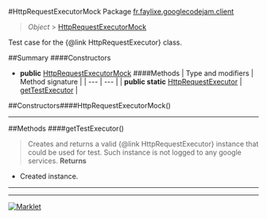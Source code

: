 #HttpRequestExecutorMock
Package [fr.faylixe.googlecodejam.client](README.md)<br>

> *Object* > [HttpRequestExecutorMock](HttpRequestExecutorMock.md)

Test case for the {@link HttpRequestExecutor} class.

##Summary
####Constructors
* **public** [HttpRequestExecutorMock](#httprequestexecutormock)
####Methods
| Type and modifiers | Method signature |
| --- | --- |
| **public static** [HttpRequestExecutor](executor/HttpRequestExecutor.md) | [getTestExecutor](#gettestexecutor) |


##Constructors####HttpRequestExecutorMock()
> 

---


##Methods
####getTestExecutor()
> Creates and returns a valid {@link HttpRequestExecutor}
 instance that could be used for test. Such instance is not
 logged to any google services.
> **Returns**
* Created instance.


---

---

[![Marklet](https://img.shields.io/badge/Generated%20by-Marklet-green.svg)](https://github.com/Faylixe/marklet)